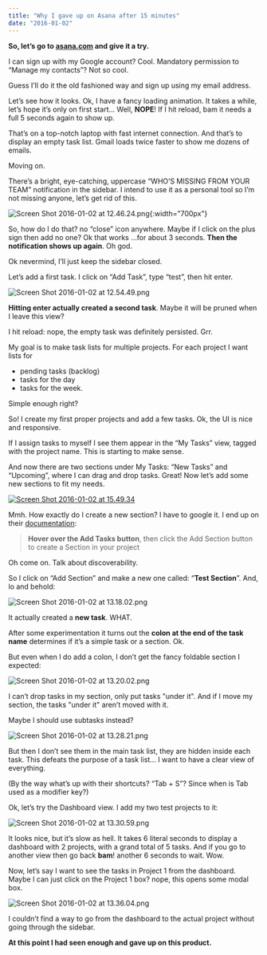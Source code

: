 ```yaml
---
title: "Why I gave up on Asana after 15 minutes"
date: "2016-01-02"
---
```


**So, let’s go to [asana.com](https://app.asana.com/) and give it a try.**

I can sign up with my Google account? Cool. Mandatory permission to “Manage my contacts”? Not so cool.

Guess I’ll do it the old fashioned way and sign up using my email address.

Let’s see how it looks. Ok, I have a fancy loading animation. It takes a while, let’s hope it’s only on first start... Well, **NOPE**! If I hit reload, bam it needs a full 5 seconds again to show up.

That’s on a top-notch laptop with fast internet connection. And that’s to display an empty task list. Gmail loads twice faster to show me dozens of emails.

Moving on.

There’s a bright, eye-catching, uppercase “WHO’S MISSING FROM YOUR TEAM” notification in the sidebar. I intend to use it as a personal tool so I’m not missing anyone, let’s get rid of this.

![Screen Shot 2016-01-02 at 12.46.24.png](https://lh4.googleusercontent.com/-reYsx7UojluhusWcAZ32OpKvbrEtbaaY-I5aPsb4D6I66wkan2jcfHFYP9rJ417rY1lylCmJcV7hzuHCUjynJjHEipyVWFHBEp1PgAchghNwL9DKGJpP_LvwpGBWJxz_b3cJ9AY){:width="700px"}

So, how do I do that? no “close” icon anywhere. Maybe if I click on the plus sign then add no one? Ok that works …for about 3 seconds. **Then the notification shows up again**. Oh god.

Ok nevermind, I’ll just keep the sidebar closed.

Let’s add a first task. I click on “Add Task”, type “test”, then hit enter.

![Screen Shot 2016-01-02 at 12.54.49.png](https://lh3.googleusercontent.com/KPbnXQ0yzRFEE6hnswAa-oxZv0TyUMOMK7sYCXktiQmF1A1u7kOMsGJlgZNZDEZgHUd4sCSzyOpxoG0eJ9RycYEs-QsHp6WoWELaqXiydofTQieUPIHnIuZZMq93Fw_FpvsZl444)

**Hitting enter actually created a second task**. Maybe it will be pruned when I leave this view?

I hit reload: nope, the empty task was definitely persisted. Grr.

My goal is to make task lists for multiple projects. For each project I want lists for

- pending tasks (backlog)
- tasks for the day
- tasks for the week.

Simple enough right?

So! I create my first proper projects and add a few tasks. Ok, the UI is nice and responsive.

If I assign tasks to myself I see them appear in the “My Tasks” view, tagged with the project name. This is starting to make sense.

And now there are two sections under My Tasks: “New Tasks” and “Upcoming”, where I can drag and drop tasks. Great! Now let’s add some new sections to fit my needs.

[![Screen Shot 2016-01-02 at 15.49.34](http://lumakey.net/wp-content/uploads/2016/01/Screen-Shot-2016-01-02-at-15.49.34-1024x446.png)](http://lumakey.net/wp-content/uploads/2016/01/Screen-Shot-2016-01-02-at-15.49.34.png)

Mmh. How exactly do I create a new section? I have to google it. I end up on their [documentation](https://asana.com/guide/help/projects/sections):

> **Hover over the Add Tasks button**, then click the Add Section button to create a Section in your project

Oh come on. Talk about discoverability.

So I click on “Add Section” and make a new one called: “**Test Section**”. And, lo and behold:

![Screen Shot 2016-01-02 at 13.18.02.png](https://lh4.googleusercontent.com/3d-d4Vqir9i6SQ8f_SfajtLhWXW4ONIlk7ueY7Hi6N4lYwIZnIxmMVv92WOrQXR-9RBPwYYaHLmwURgqrC-Ju97BzstzJWi-XjdOV55W0Th-Ew6R6KW7dkHa3hPAo5VvCEDBGEtr)

It actually created a **new task**. WHAT.

After some experimentation it turns out the **colon at the end of the task name** determines if it’s a simple task or a section. Ok.

But even when I do add a colon, I don’t get the fancy foldable section I expected:

![Screen Shot 2016-01-02 at 13.20.02.png](https://lh5.googleusercontent.com/ZZjsJJlVQT0VALnJbwOEF3YLy1UQSC1Acuc9V3nT1cdTMAzc7fuhYQ_o76a0GF8fmYy2Jmz1he_fNbw4ZoBNjDtz0J0h1mmfsElLNYTGxyMWNLgN59FVwN7Y1RMM1L_yIoiLX5lb)

I can’t drop tasks in my section, only put tasks "under it". And if I move my section, the tasks "under it" aren’t moved with it.

Maybe I should use subtasks instead?

![Screen Shot 2016-01-02 at 13.28.21.png](https://lh6.googleusercontent.com/JR6g3RyvskTP3kuQSvpWxNCIyAQGUOV1HzoUc3Koa4bBgBxVV5WLQywo9TizXMMtrCen5n9UT82tL-gz0Sh_hoetSgCf1x76GWa7hb4FYkwwAWSWZvwQjxBfDM-WYKhJMc4z807b)

But then I don’t see them in the main task list, they are hidden inside each task. This defeats the purpose of a task list… I want to have a clear view of everything.

(By the way what’s up with their shortcuts? “Tab + S”? Since when is Tab used as a modifier key?)

Ok, let’s try the Dashboard view. I add my two test projects to it:

![Screen Shot 2016-01-02 at 13.30.59.png](https://lh3.googleusercontent.com/n7-H-DyTOVp0OHThT8T5tT8IwEZ1o-W9cRPj8I_bXkAOKEycIGv7kbJjXOGu2clCy7kKWvZ_f9IaegujYEhQkFFKDUQELwPO0TAiOg5urpu2CmgZ2H82NMZeb1yQnmzi6NVBxjY-)

It looks nice, but it’s slow as hell. It takes 6 literal seconds to display a dashboard with 2 projects, with a grand total of 5 tasks. And if you go to another view then go back **bam**! another 6 seconds to wait. Wow.

Now, let’s say I want to see the tasks in Project 1 from the dashboard. Maybe I can just click on the Project 1 box? nope, this opens some modal box.

![Screen Shot 2016-01-02 at 13.36.04.png](https://lh5.googleusercontent.com/CIdwEJ1nOK8kiMsEXbN1sETckZX80xAtKDpH-YfYoU1mDRxR3ShqY3ONimwxd0JjfrSim5yFV2w3DPaI5WO_os0qSzcFRXKvxaoP-7PoSwj9ZBpmxtmwZPXh33iwAl03h4HDf3Vi)

I couldn’t find a way to go from the dashboard to the actual project without going through the sidebar.

**At this point I had seen enough and gave up on this product.**
